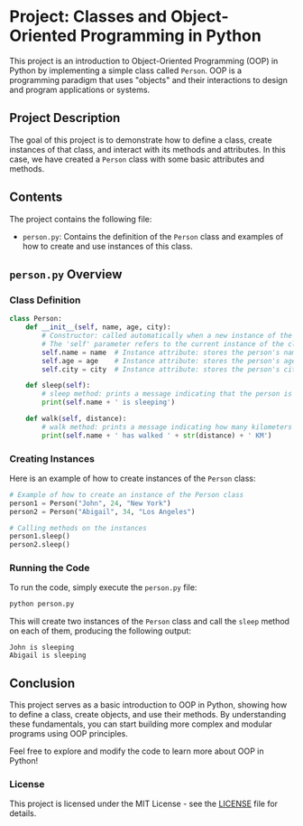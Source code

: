 
# Project: Classes and Object-Oriented Programming in Python

This project is an introduction to Object-Oriented Programming (OOP) in Python by implementing a simple class called `Person`. OOP is a programming paradigm that uses "objects" and their interactions to design and program applications or systems.

## Project Description

The goal of this project is to demonstrate how to define a class, create instances of that class, and interact with its methods and attributes. In this case, we have created a `Person` class with some basic attributes and methods.

## Contents

The project contains the following file:

- `person.py`: Contains the definition of the `Person` class and examples of how to create and use instances of this class.

## `person.py` Overview

### Class Definition

```python
class Person:
    def __init__(self, name, age, city):
        # Constructor: called automatically when a new instance of the Person class is created
        # The 'self' parameter refers to the current instance of the class
        self.name = name  # Instance attribute: stores the person's name
        self.age = age    # Instance attribute: stores the person's age
        self.city = city  # Instance attribute: stores the person's city

    def sleep(self):
        # sleep method: prints a message indicating that the person is sleeping
        print(self.name + ' is sleeping')

    def walk(self, distance):
        # walk method: prints a message indicating how many kilometers the person has walked
        print(self.name + ' has walked ' + str(distance) + ' KM')
```

### Creating Instances

Here is an example of how to create instances of the `Person` class:

```python
# Example of how to create an instance of the Person class
person1 = Person("John", 24, "New York")
person2 = Person("Abigail", 34, "Los Angeles")

# Calling methods on the instances
person1.sleep()
person2.sleep()
```

### Running the Code

To run the code, simply execute the `person.py` file:

```sh
python person.py
```

This will create two instances of the `Person` class and call the `sleep` method on each of them, producing the following output:

```
John is sleeping
Abigail is sleeping
```

## Conclusion

This project serves as a basic introduction to OOP in Python, showing how to define a class, create objects, and use their methods. By understanding these fundamentals, you can start building more complex and modular programs using OOP principles.

Feel free to explore and modify the code to learn more about OOP in Python!

### License

This project is licensed under the MIT License - see the [LICENSE](LICENSE) file for details.
